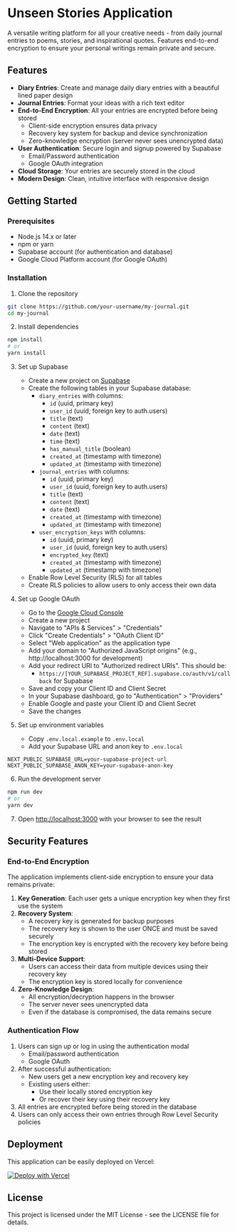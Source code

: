 # Unseen Stories Application

A versatile writing platform for all your creative needs - from daily journal entries to poems, stories, and inspirational quotes. Features end-to-end encryption to ensure your personal writings remain private and secure.

## Features

- **Diary Entries**: Create and manage daily diary entries with a beautiful lined paper design
- **Journal Entries**: Format your ideas with a rich text editor
- **End-to-End Encryption**: All your entries are encrypted before being stored
  - Client-side encryption ensures data privacy
  - Recovery key system for backup and device synchronization
  - Zero-knowledge encryption (server never sees unencrypted data)
- **User Authentication**: Secure login and signup powered by Supabase
  - Email/Password authentication
  - Google OAuth integration
- **Cloud Storage**: Your entries are securely stored in the cloud
- **Modern Design**: Clean, intuitive interface with responsive design

## Getting Started

### Prerequisites

- Node.js 14.x or later
- npm or yarn
- Supabase account (for authentication and database)
- Google Cloud Platform account (for Google OAuth)

### Installation

1. Clone the repository
```bash
git clone https://github.com/your-username/my-journal.git
cd my-journal
```

2. Install dependencies
```bash
npm install
# or
yarn install
```

3. Set up Supabase
   - Create a new project on [Supabase](https://supabase.io)
   - Create the following tables in your Supabase database:
     - `diary_entries` with columns:
       - `id` (uuid, primary key)
       - `user_id` (uuid, foreign key to auth.users)
       - `title` (text)
       - `content` (text)
       - `date` (text)
       - `time` (text)
       - `has_manual_title` (boolean)
       - `created_at` (timestamp with timezone)
       - `updated_at` (timestamp with timezone)
     - `journal_entries` with columns:
       - `id` (uuid, primary key)
       - `user_id` (uuid, foreign key to auth.users)
       - `title` (text)
       - `content` (text)
       - `date` (text)
       - `created_at` (timestamp with timezone)
       - `updated_at` (timestamp with timezone)
     - `user_encryption_keys` with columns:
       - `id` (uuid, primary key)
       - `user_id` (uuid, foreign key to auth.users)
       - `encrypted_key` (text)
       - `created_at` (timestamp with timezone)
       - `updated_at` (timestamp with timezone)
   - Enable Row Level Security (RLS) for all tables
   - Create RLS policies to allow users to only access their own data

4. Set up Google OAuth
   - Go to the [Google Cloud Console](https://console.cloud.google.com/)
   - Create a new project
   - Navigate to "APIs & Services" > "Credentials"
   - Click "Create Credentials" > "OAuth Client ID"
   - Select "Web application" as the application type
   - Add your domain to "Authorized JavaScript origins" (e.g., http://localhost:3000 for development)
   - Add your redirect URI to "Authorized redirect URIs". This should be:
     - `https://[YOUR_SUPABASE_PROJECT_REF].supabase.co/auth/v1/callback` for Supabase
   - Save and copy your Client ID and Client Secret
   - In your Supabase dashboard, go to "Authentication" > "Providers"
   - Enable Google and paste your Client ID and Client Secret
   - Save the changes

5. Set up environment variables
   - Copy `.env.local.example` to `.env.local`
   - Add your Supabase URL and anon key to `.env.local`

```
NEXT_PUBLIC_SUPABASE_URL=your-supabase-project-url
NEXT_PUBLIC_SUPABASE_ANON_KEY=your-supabase-anon-key
```

6. Run the development server
```bash
npm run dev
# or
yarn dev
```

7. Open [http://localhost:3000](http://localhost:3000) with your browser to see the result

## Security Features

### End-to-End Encryption

The application implements client-side encryption to ensure your data remains private:

1. **Key Generation**: Each user gets a unique encryption key when they first use the system
2. **Recovery System**: 
   - A recovery key is generated for backup purposes
   - The recovery key is shown to the user ONCE and must be saved securely
   - The encryption key is encrypted with the recovery key before being stored
3. **Multi-Device Support**:
   - Users can access their data from multiple devices using their recovery key
   - The encryption key is stored locally for convenience
4. **Zero-Knowledge Design**:
   - All encryption/decryption happens in the browser
   - The server never sees unencrypted data
   - Even if the database is compromised, the data remains secure

### Authentication Flow

1. Users can sign up or log in using the authentication modal
   - Email/password authentication
   - Google OAuth
2. After successful authentication:
   - New users get a new encryption key and recovery key
   - Existing users either:
     - Use their locally stored encryption key
     - Or recover their key using their recovery key
3. All entries are encrypted before being stored in the database
4. Users can only access their own entries through Row Level Security policies

## Deployment

This application can be easily deployed on Vercel:

[![Deploy with Vercel](https://vercel.com/button)](https://vercel.com/new/git/external?repository-url=https://github.com/your-username/my-journal)

## License

This project is licensed under the MIT License - see the LICENSE file for details.
